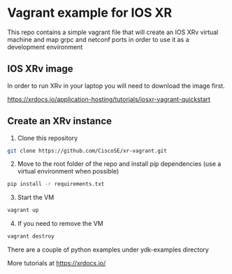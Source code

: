 # Vagrant example for IOS XR
This repo contains a simple vagrant file that will create an IOS XRv virtual machine
and map grpc and netconf ports in order to use it as a development environment
 
## IOS XRv image

In order to run XRv in your laptop you will need to download the image first.

https://xrdocs.io/application-hosting/tutorials/iosxr-vagrant-quickstart


## Create an XRv instance

1) Clone this repository

```bash
git clone https://github.com/CiscoSE/xr-vagrant.git
```

2) Move to the root folder of the repo and install pip dependencies (use a virtual environment when possible)

```bash
pip install -r requirements.txt
```

3) Start the VM

```bash
vagrant up
```

4) If you need to remove the VM 


```bash
vagrant destroy
```

There are a couple of python examples under ydk-examples directory

More tutorials at https://xrdocs.io/
